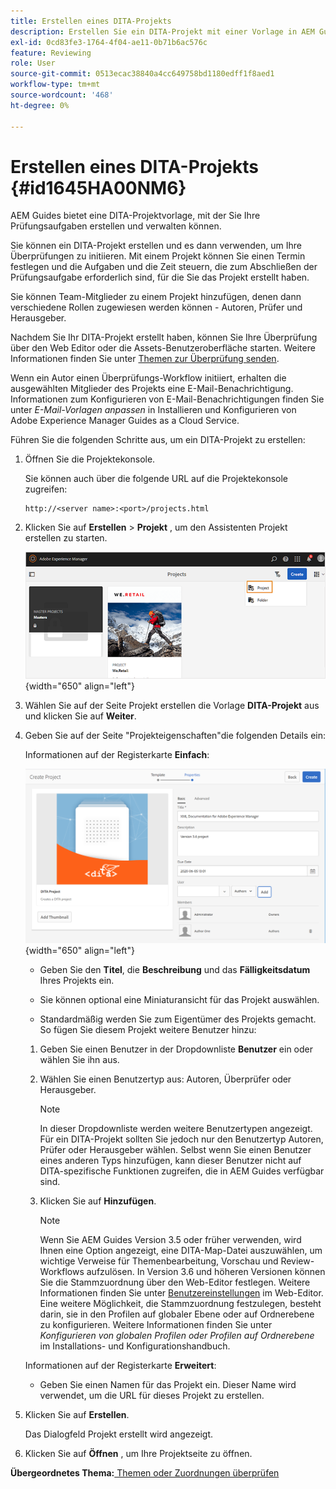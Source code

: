 ```yaml
---
title: Erstellen eines DITA-Projekts
description: Erstellen Sie ein DITA-Projekt mit einer Vorlage in AEM Guides. Erfahren Sie, wie Sie mit einem DITA-Projekt die Überprüfungen starten können.
exl-id: 0cd83fe3-1764-4f04-ae11-0b71b6ac576c
feature: Reviewing
role: User
source-git-commit: 0513ecac38840a4cc649758bd1180edff1f8aed1
workflow-type: tm+mt
source-wordcount: '468'
ht-degree: 0%

---
```


# Erstellen eines DITA-Projekts {#id1645HA00NM6}

AEM Guides bietet eine DITA-Projektvorlage, mit der Sie Ihre Prüfungsaufgaben erstellen und verwalten können.

Sie können ein DITA-Projekt erstellen und es dann verwenden, um Ihre Überprüfungen zu initiieren. Mit einem Projekt können Sie einen Termin festlegen und die Aufgaben und die Zeit steuern, die zum Abschließen der Prüfungsaufgabe erforderlich sind, für die Sie das Projekt erstellt haben.

Sie können Team-Mitglieder zu einem Projekt hinzufügen, denen dann verschiedene Rollen zugewiesen werden können - Autoren, Prüfer und Herausgeber.

Nachdem Sie Ihr DITA-Projekt erstellt haben, können Sie Ihre Überprüfung über den Web Editor oder die Assets-Benutzeroberfläche starten. Weitere Informationen finden Sie unter [Themen zur Überprüfung senden](review-send-topics-for-review.md#).

Wenn ein Autor einen Überprüfungs-Workflow initiiert, erhalten die ausgewählten Mitglieder des Projekts eine E-Mail-Benachrichtigung. Informationen zum Konfigurieren von E-Mail-Benachrichtigungen finden Sie unter *E-Mail-Vorlagen anpassen* in Installieren und Konfigurieren von Adobe Experience Manager Guides as a Cloud Service.

Führen Sie die folgenden Schritte aus, um ein DITA-Projekt zu erstellen:

1. Öffnen Sie die Projektekonsole.

   Sie können auch über die folgende URL auf die Projektekonsole zugreifen:

   ```http
   http://<server name>:<port>/projects.html
   ```

1. Klicken Sie auf **Erstellen** \> **Projekt** , um den Assistenten Projekt erstellen zu starten.

   ![](images/project-console-63.png){width="650" align="left"}

1. Wählen Sie auf der Seite Projekt erstellen die Vorlage **DITA-Projekt** aus und klicken Sie auf **Weiter**.

1. Geben Sie auf der Seite &quot;Projekteigenschaften&quot;die folgenden Details ein:

   Informationen auf der Registerkarte **Einfach**:

   ![](images/create-project.png){width="650" align="left"}

   - Geben Sie den **Titel**, die **Beschreibung** und das **Fälligkeitsdatum** Ihres Projekts ein.

   - Sie können optional eine Miniaturansicht für das Projekt auswählen.

   - Standardmäßig werden Sie zum Eigentümer des Projekts gemacht. So fügen Sie diesem Projekt weitere Benutzer hinzu:

   1. Geben Sie einen Benutzer in der Dropdownliste **Benutzer** ein oder wählen Sie ihn aus.

   1. Wählen Sie einen Benutzertyp aus: Autoren, Überprüfer oder Herausgeber.

      >[!NOTE]
      >
      >In dieser Dropdownliste werden weitere Benutzertypen angezeigt. Für ein DITA-Projekt sollten Sie jedoch nur den Benutzertyp Autoren, Prüfer oder Herausgeber wählen. Selbst wenn Sie einen Benutzer eines anderen Typs hinzufügen, kann dieser Benutzer nicht auf DITA-spezifische Funktionen zugreifen, die in AEM Guides verfügbar sind.

   1. Klicken Sie auf **Hinzufügen**.

      >[!NOTE]
      >
      >Wenn Sie AEM Guides Version 3.5 oder früher verwenden, wird Ihnen eine Option angezeigt, eine DITA-Map-Datei auszuwählen, um wichtige Verweise für Themenbearbeitung, Vorschau und Review-Workflows aufzulösen. In Version 3.6 und höheren Versionen können Sie die Stammzuordnung über den Web-Editor festlegen. Weitere Informationen finden Sie unter [Benutzereinstellungen](web-editor-features.md#id2087G0P40SB) im Web-Editor. Eine weitere Möglichkeit, die Stammzuordnung festzulegen, besteht darin, sie in den Profilen auf globaler Ebene oder auf Ordnerebene zu konfigurieren. Weitere Informationen finden Sie unter *Konfigurieren von globalen Profilen oder Profilen auf Ordnerebene* im Installations- und Konfigurationshandbuch.

   Informationen auf der Registerkarte **Erweitert**:

   - Geben Sie einen Namen für das Projekt ein. Dieser Name wird verwendet, um die URL für dieses Projekt zu erstellen.

1. Klicken Sie auf **Erstellen**.

   Das Dialogfeld Projekt erstellt wird angezeigt.

1. Klicken Sie auf **Öffnen** , um Ihre Projektseite zu öffnen.


**Übergeordnetes Thema:**[ Themen oder Zuordnungen überprüfen](review.md)
